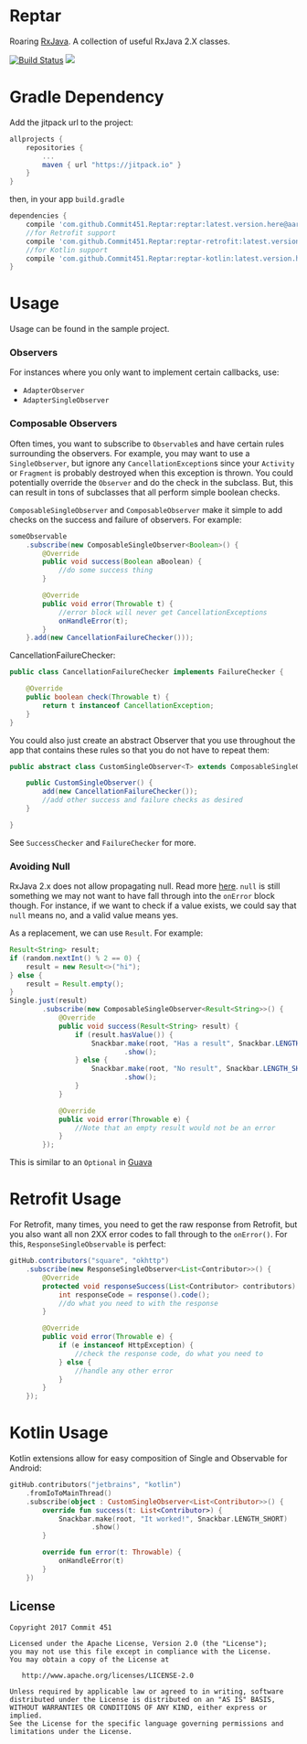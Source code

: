# Reptar
Roaring [RxJava](https://github.com/ReactiveX/RxJava). A collection of useful RxJava 2.X classes.

[![Build Status](https://travis-ci.org/Commit451/Reptar.svg?branch=master)](https://travis-ci.org/Commit451/Reptar) [![](https://jitpack.io/v/Commit451/Reptar.svg)](https://jitpack.io/#Commit451/Reptar)

# Gradle Dependency
Add the jitpack url to the project:
```groovy
allprojects {
    repositories {
        ...
        maven { url "https://jitpack.io" }
    }
}
```
then, in your app `build.gradle`
```groovy
dependencies {
    compile 'com.github.Commit451.Reptar:reptar:latest.version.here@aar'
    //for Retrofit support
    compile 'com.github.Commit451.Reptar:reptar-retrofit:latest.version.here@aar'
    //for Kotlin support
    compile 'com.github.Commit451.Reptar:reptar-kotlin:latest.version.here@aar'
}
```

# Usage
Usage can be found in the sample project.

### Observers
For instances where you only want to implement certain callbacks, use:
* `AdapterObserver`
* `AdapterSingleObserver`

### Composable Observers
Often times, you want to subscribe to `Observable`s and have certain rules surrounding the observers. For example, you may want to use a `SingleObserver`, but ignore any `CancellationException`s since your `Activity` or `Fragment` is probably destroyed when this exception is thrown. You could potentially override the `Observer` and do the check in the subclass. But, this can result in tons of subclasses that all perform simple boolean checks.

`ComposableSingleObserver` and `ComposableObserver` make it simple to add checks on the success and failure of observers. For example:
```java
someObservable
    .subscribe(new ComposableSingleObserver<Boolean>() {
        @Override
        public void success(Boolean aBoolean) {
            //do some success thing
        }

        @Override
        public void error(Throwable t) {
            //error block will never get CancellationExceptions
            onHandleError(t);
        }
    }.add(new CancellationFailureChecker()));
```
CancellationFailureChecker:
```java
public class CancellationFailureChecker implements FailureChecker {

    @Override
    public boolean check(Throwable t) {
        return t instanceof CancellationException;
    }
}
```

You could also just create an abstract Observer that you use throughout the app that contains these rules so that you do not have to repeat them:
```java
public abstract class CustomSingleObserver<T> extends ComposableSingleObserver<T> {

    public CustomSingleObserver() {
        add(new CancellationFailureChecker());
        //add other success and failure checks as desired
    }

}
```
See `SuccessChecker` and `FailureChecker` for more.

### Avoiding Null
RxJava 2.x does not allow propagating null. Read more [here](https://github.com/ReactiveX/RxJava/wiki/What's-different-in-2.0#nulls). `null` is still something we may not want to have fall through into the `onError` block though. For instance, if we want to check if a value exists, we could say that `null` means no, and a valid value means yes.

As a replacement, we can use `Result`. For example:
```java
Result<String> result;
if (random.nextInt() % 2 == 0) {
    result = new Result<>("hi");
} else {
    result = Result.empty();
}
Single.just(result)
        .subscribe(new ComposableSingleObserver<Result<String>>() {
            @Override
            public void success(Result<String> result) {
                if (result.hasValue()) {
                    Snackbar.make(root, "Has a result", Snackbar.LENGTH_SHORT)
                            .show();
                } else {
                    Snackbar.make(root, "No result", Snackbar.LENGTH_SHORT)
                            .show();
                }
            }

            @Override
            public void error(Throwable e) {
                //Note that an empty result would not be an error
            }
        });
```
This is similar to an `Optional` in [Guava](https://github.com/google/guava/wiki/UsingAndAvoidingNullExplained#optional)

# Retrofit Usage
For Retrofit, many times, you need to get the raw response from Retrofit, but you also want all non 2XX error codes to fall through to the `onError()`. For this, `ResponseSingleObservable` is perfect:
```java
gitHub.contributors("square", "okhttp")
    .subscribe(new ResponseSingleObserver<List<Contributor>>() {
        @Override
        protected void responseSuccess(List<Contributor> contributors) {
            int responseCode = response().code();
            //do what you need to with the response
        }

        @Override
        public void error(Throwable e) {
            if (e instanceof HttpException) {
                //check the response code, do what you need to
            } else {
                //handle any other error
            }
        }
    });
```

# Kotlin Usage
Kotlin extensions allow for easy composition of Single and Observable for Android:
```kotlin
gitHub.contributors("jetbrains", "kotlin")
    .fromIoToMainThread()
    .subscribe(object : CustomSingleObserver<List<Contributor>>() {
        override fun success(t: List<Contributor>) {
            Snackbar.make(root, "It worked!", Snackbar.LENGTH_SHORT)
                    .show()
        }

        override fun error(t: Throwable) {
            onHandleError(t)
        }
    })
```

License
--------

    Copyright 2017 Commit 451

    Licensed under the Apache License, Version 2.0 (the "License");
    you may not use this file except in compliance with the License.
    You may obtain a copy of the License at

       http://www.apache.org/licenses/LICENSE-2.0

    Unless required by applicable law or agreed to in writing, software
    distributed under the License is distributed on an "AS IS" BASIS,
    WITHOUT WARRANTIES OR CONDITIONS OF ANY KIND, either express or implied.
    See the License for the specific language governing permissions and
    limitations under the License.

